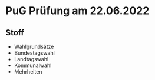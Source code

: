 # PuG Prüfung am 22.06.2022
## Stoff
* Wahlgrundsätze
* Bundestagswahl
* Landtagswahl
* Kommunalwahl
* Mehrheiten

# 